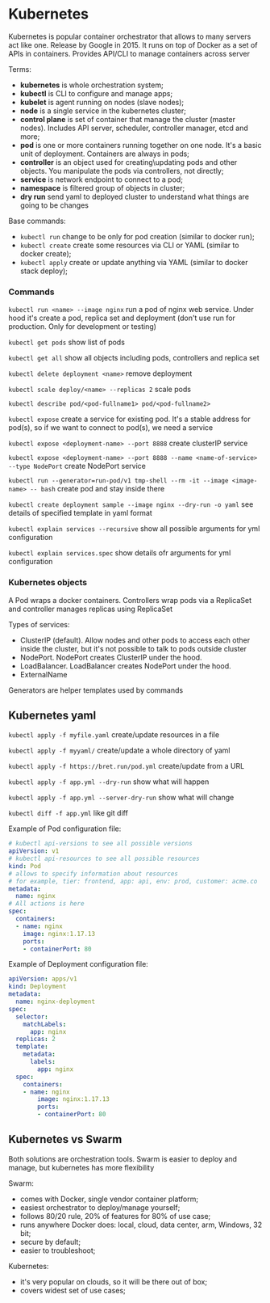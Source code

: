 # Kubernetes

Kubernetes is popular container orchestrator that allows to many servers act like one. Release by Google in 2015. It runs on top of Docker as a set of APIs in containers. Provides API/CLI to manage containers across server

Terms:

- **kubernetes** is whole orchestration system;
- **kubectl** is CLI to configure and manage apps;
- **kubelet** is agent running on nodes (slave nodes);
- **node** is a single service in the kubernetes cluster;
- **control plane** is set of container that manage the cluster (master nodes). Includes API server, scheduler, controller manager, etcd and more;
- **pod** is one or more containers running together on one node. It's a basic unit of deployment. Containers are always in pods;
- **controller** is an object used for creating\updating pods and other objects. You manipulate the pods via controllers, not directly;
- **service** is network endpoint to connect to a pod;
- **namespace** is filtered group of objects in cluster;
- **dry run** send yaml to deployed cluster to understand what things are going to be changes

Base commands:

- `kubectl run` change to be only for pod creation (similar to docker run);
- `kubectl create` create some resources via CLI or YAML (similar to docker create);
- `kubectl apply` create or update anything via YAML (similar to docker stack deploy);

### Commands

`kubectl run <name> --image nginx` run a pod of nginx web service. Under hood it's create a pod, replica set and deployment (don't use run for production. Only for development or testing)

`kubectl get pods` show list of pods

`kubectl get all` show all objects including pods, controllers and replica set

`kubectl delete deployment <name>` remove deployment

`kubectl scale deploy/<name> --replicas 2` scale pods

`kubectl describe pod/<pod-fullname1> pod/<pod-fullname2>`

`kubectl expose` create a service for existing pod. It's a stable address for pod(s), so if we want to connect to pod(s), we need a service

`kubectl expose <deployment-name> --port 8888` create clusterIP service

`kubectl expose <deployment-name> --port 8888 --name <name-of-service> --type NodePort` create NodePort service

`kubectl run --generator=run-pod/v1 tmp-shell --rm -it --image <image-name> -- bash` create pod and stay inside there

`kubectl create deployment sample --image nginx --dry-run -o yaml` see details of specified template in yaml format

`kubectl explain services --recursive` show all possible arguments for yml configuration

`kubectl explain services.spec` show details ofr arguments for yml configuration

### Kubernetes objects

A Pod wraps a docker containers. Controllers wrap pods via a ReplicaSet and controller manages replicas using ReplicaSet

Types of services:

- ClusterIP (default). Allow nodes and other pods to access each other inside the cluster, but it's not possible to talk to pods outside cluster
- NodePort. NodePort creates ClusterIP under the hood.
- LoadBalancer. LoadBalancer creates NodePort under the hood.
- ExternalName

Generators are helper templates used by commands

## Kubernetes yaml

`kubectl apply -f myfile.yaml` create/update resources in a file

`kubectl apply -f myyaml/` create/update a whole directory of yaml

`kubectl apply -f https://bret.run/pod.yml` create/update from a URL

`kubectl apply -f app.yml --dry-run` show what will happen

`kubectl apply -f app.yml --server-dry-run` show what will change

`kubectl diff -f app.yml` like git diff

Example of Pod configuration file:

```yaml
# kubectl api-versions to see all possible versions
apiVersion: v1
# kubectl api-resources to see all possible resources
kind: Pod
# allows to specify information about resources
# for example, tier: frontend, app: api, env: prod, customer: acme.co
metadata:
  name: nginx
# All actions is here
spec:
  containers:
  - name: nginx
    image: nginx:1.17.13
    ports:
    - containerPort: 80
```

Example of Deployment configuration file:

```yaml
apiVersion: apps/v1
kind: Deployment
metadata:
  name: nginx-deployment
spec:
  selector:
    matchLabels:
      app: nginx
  replicas: 2
  template:
    metadata: 
      labels:
        app: nginx
  spec:
    containers:
    - name: nginx
        image: nginx:1.17.13
        ports:
        - containerPort: 80
```

## Kubernetes vs Swarm

Both solutions are orchestration tools. Swarm is easier to deploy and manage, but kubernetes has more flexibility

Swarm:

- comes with Docker, single vendor container platform;
- easiest orchestrator to deploy/manage yourself;
- follows 80/20 rule, 20% of features for 80% of use case;
- runs anywhere Docker does: local, cloud, data center, arm, Windows, 32 bit;
- secure by default;
- easier to troubleshoot;

Kubernetes: 

- it's very popular on clouds, so it will be there out of box;
- covers widest set of use cases;
